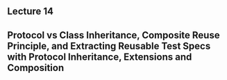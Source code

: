 
## Lecture 14
## Protocol vs Class Inheritance, Composite Reuse Principle, and Extracting Reusable Test Specs with Protocol Inheritance, Extensions and Composition

